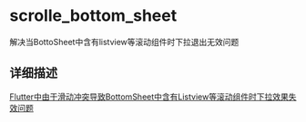# scrolle_bottom_sheet

解决当BottoSheet中含有listview等滚动组件时下拉退出无效问题

## 详细描述
[Flutter中由于滑动冲突导致BottomSheet中含有Listview等滚动组件时下拉效果失效问题](https://juejin.cn/post/6997774040236572680)
